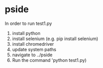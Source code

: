 # pside

In order to run test1.py
1) install python
2) install selenium (e.g. pip install selenium)
3) install chromedriver
4) update system paths
5) navigate to ../pside
6) Run the command 'python test1.py)
